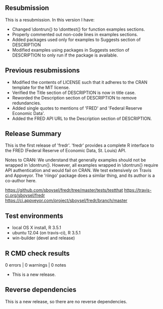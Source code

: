## Resubmission

This is a resubmission. In this version I have:

* Changed \dontrun{} to \donttest{} for function examples sections.
* Properly commented out non-code lines in examples sections.
* Added packages used only for examples to Suggests section of DESCRIPTION
* Modified examples using packages in Suggests section of DESCRIPTION to only 
  run if the package is available.

## Previous resubmissions

* Modified the contents of LICENSE such that it adheres to the CRAN template for
  the MIT license.
* Verified the Title section of DESCRIPTION is now in title case.
* Reworded the Description section of DESCRIPTION to remove redundancies.
* Added single quotes to mentions of 'FRED' and 'Federal Reserve Economic Data'.
* Added the FRED API URL to the Description section of DESCRIPTION.

## Release Summary

This is the first release of 'fredr'. 'fredr' provides a complete R interface
to the FRED (Federal Reserve of Economic Data, St. Louis) API.

Notes to CRAN: We understand that generally examples should not be wrapped in
\dontrun{}. However, all examples wrapped in \dontrun{} require API
authentication and would fail on CRAN. We test extensively on Travis and 
Appveyor. The 'riingo' package does a similar thing, and its author is a
co-author here.

https://github.com/sboysel/fredr/tree/master/tests/testthat
https://travis-ci.org/sboysel/fredr
https://ci.appveyor.com/project/sboysel/fredr/branch/master

## Test environments
* local OS X install, R 3.5.1
* ubuntu 12.04 (on travis-ci), R 3.5.1
* win-builder (devel and release)

## R CMD check results

0 errors | 0 warnings | 0 notes

* This is a new release.

## Reverse dependencies

This is a new release, so there are no reverse dependencies.
